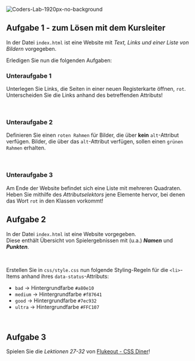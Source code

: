 ![Coders-Lab-1920px-no-background](https://user-images.githubusercontent.com/30623667/104709394-2cabee80-571f-11eb-9518-ea6a794e558e.png)


## Aufgabe 1 - zum Lösen mit dem Kursleiter

In der Datei `index.html` ist eine Website mit *Text, Links und einer Liste von Bildern* vorgegeben.

Erledigen Sie nun die folgenden Aufgaben:

### Unteraufgabe 1

Unterlegen Sie Links, die Seiten in einer neuen Registerkarte öffnen, `rot`. <br>
Unterscheiden Sie die Links anhand des betreffenden Attributs!

<br>

### Unteraufgabe 2

Definieren Sie einen `roten Rahmen` für Bilder, die über **kein** `alt`-Attribut verfügen.
Bilder, die über das `alt`-Attribut verfügen, sollen einen `grünen Rahmen` erhalten.

<br>

### Unteraufgabe 3

Am Ende der Website befindet sich eine Liste mit mehreren Quadraten.
<br>
Heben Sie mithilfe des *Attributselektors* jene Elemente hervor, bei denen das Wort `rot` in den Klassen vorkommt!


## Aufgabe 2

In der Datei `index.html` ist eine Website vorgegeben.
<br>
Diese enthält Übersicht von Spielergebnissen mit (u.a.) ***Namen*** und ***Punkten***.

<br>

Erstellen Sie in `css/style.css` nun folgende Styling-Regeln für die `<li>`-Items anhand ihres `data-status`-Attributs:

- `bad` -> Hintergrundfarbe `#a80e10`
- `medium` -> Hintergrundfarbe `#f87641`
- `good` -> Hintergrundfarbe `#7ec932`
- `ultra` -> Hintergrundfarbe `#FFC107`
<br>

[//]: <> (OLD:: Alle Elemente der Liste `li` sollen eine **weiße** Textfarbe haben.)
[//]: <> (Macht keinen Sinn, Text wäre dann nicht mehr sichtbar!)



## Aufgabe 3

Spielen Sie die *Lektionen 27-32* von [Flukeout - CSS Diner](http://flukeout.github.io/)!
